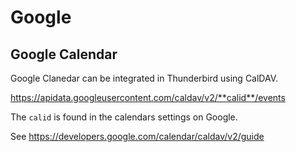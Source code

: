 # Google

## Google Calendar

Google Clanedar can be integrated in Thunderbird using CalDAV.

https://apidata.googleusercontent.com/caldav/v2/**calid**/events

The `calid` is found in the calendars settings on Google.

See https://developers.google.com/calendar/caldav/v2/guide
